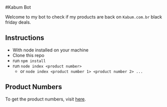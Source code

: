 #Kabum Bot

Welcome to my bot to check if my products are back on `Kabum.com.br` black friday deals.

## Instructions
  - With node installed on your machine
  - Clone this repo
  - run `npm install`
  - run `node index <product number>`
    - or `node index <product number 1> <product number 2> ...`

## Product Numbers

To get the product numbers, visit [here](https://blackfriday.kabum.com.br/data.json?campanha=blackfriday).

